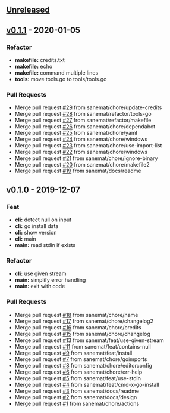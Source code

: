 <a name="unreleased"></a>
## [Unreleased]


<a name="v0.1.1"></a>
## [v0.1.1] - 2020-01-05
### Refactor
- **makefile:** credits.txt
- **makefile:** echo
- **makefile:** command multiple lines
- **tools:** move tools.go to tools/tools.go

### Pull Requests
- Merge pull request [#29](https://github.com/sanemat/go-xgoinstall/issues/29) from sanemat/chore/update-credits
- Merge pull request [#28](https://github.com/sanemat/go-xgoinstall/issues/28) from sanemat/refactor/tools-go
- Merge pull request [#27](https://github.com/sanemat/go-xgoinstall/issues/27) from sanemat/refactor/makefile
- Merge pull request [#26](https://github.com/sanemat/go-xgoinstall/issues/26) from sanemat/chore/dependabot
- Merge pull request [#25](https://github.com/sanemat/go-xgoinstall/issues/25) from sanemat/chore/yaml
- Merge pull request [#24](https://github.com/sanemat/go-xgoinstall/issues/24) from sanemat/chore/windows
- Merge pull request [#23](https://github.com/sanemat/go-xgoinstall/issues/23) from sanemat/chore/use-import-list
- Merge pull request [#22](https://github.com/sanemat/go-xgoinstall/issues/22) from sanemat/chore/windows
- Merge pull request [#21](https://github.com/sanemat/go-xgoinstall/issues/21) from sanemat/chore/ignore-binary
- Merge pull request [#20](https://github.com/sanemat/go-xgoinstall/issues/20) from sanemat/chore/makefile2
- Merge pull request [#19](https://github.com/sanemat/go-xgoinstall/issues/19) from sanemat/docs/readme


<a name="v0.1.0"></a>
## v0.1.0 - 2019-12-07
### Feat
- **cli:** detect null on input
- **cli:** go install data
- **cli:** show version
- **cli:** main
- **main:** read stdin if exists

### Refactor
- **cli:** use given stream
- **main:** simplify error handling
- **main:** exit with code

### Pull Requests
- Merge pull request [#18](https://github.com/sanemat/go-xgoinstall/issues/18) from sanemat/chore/name
- Merge pull request [#17](https://github.com/sanemat/go-xgoinstall/issues/17) from sanemat/chore/changelog2
- Merge pull request [#16](https://github.com/sanemat/go-xgoinstall/issues/16) from sanemat/chore/credits
- Merge pull request [#15](https://github.com/sanemat/go-xgoinstall/issues/15) from sanemat/chore/changelog
- Merge pull request [#13](https://github.com/sanemat/go-xgoinstall/issues/13) from sanemat/feat/use-given-stream
- Merge pull request [#11](https://github.com/sanemat/go-xgoinstall/issues/11) from sanemat/feat/contains-null
- Merge pull request [#9](https://github.com/sanemat/go-xgoinstall/issues/9) from sanemat/feat/install
- Merge pull request [#7](https://github.com/sanemat/go-xgoinstall/issues/7) from sanemat/chore/goimports
- Merge pull request [#8](https://github.com/sanemat/go-xgoinstall/issues/8) from sanemat/chore/editorconfig
- Merge pull request [#6](https://github.com/sanemat/go-xgoinstall/issues/6) from sanemat/chore/err-help
- Merge pull request [#5](https://github.com/sanemat/go-xgoinstall/issues/5) from sanemat/feat/use-stdin
- Merge pull request [#4](https://github.com/sanemat/go-xgoinstall/issues/4) from sanemat/feat/cmd-x-go-install
- Merge pull request [#3](https://github.com/sanemat/go-xgoinstall/issues/3) from sanemat/docs/readme
- Merge pull request [#2](https://github.com/sanemat/go-xgoinstall/issues/2) from sanemat/docs/design
- Merge pull request [#1](https://github.com/sanemat/go-xgoinstall/issues/1) from sanemat/chore/actions


[Unreleased]: https://github.com/sanemat/go-xgoinstall/compare/v0.1.1...HEAD
[v0.1.1]: https://github.com/sanemat/go-xgoinstall/compare/v0.1.0...v0.1.1
